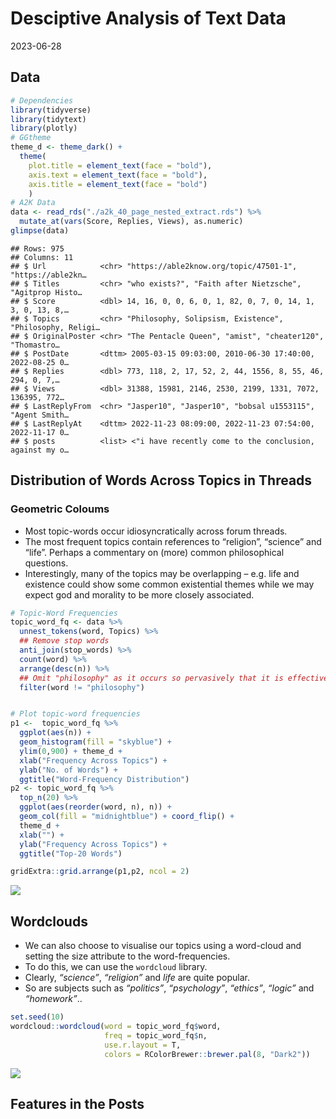 Desciptive Analysis of Text Data
================
2023-06-28

## Data

``` r
# Dependencies
library(tidyverse)
library(tidytext)
library(plotly)
# GGtheme
theme_d <- theme_dark() + 
  theme(
    plot.title = element_text(face = "bold"),
    axis.text = element_text(face = "bold"),
    axis.title = element_text(face = "bold")
    ) 
# A2K Data
data <- read_rds("./a2k_40_page_nested_extract.rds") %>%
  mutate_at(vars(Score, Replies, Views), as.numeric)
glimpse(data)
```

    ## Rows: 975
    ## Columns: 11
    ## $ Url            <chr> "https://able2know.org/topic/47501-1", "https://able2kn…
    ## $ Titles         <chr> "who exists?", "Faith after Nietzsche", "Agitprop Histo…
    ## $ Score          <dbl> 14, 16, 0, 0, 6, 0, 1, 82, 0, 7, 0, 14, 1, 3, 0, 13, 8,…
    ## $ Topics         <chr> "Philosophy, Solipsism, Existence", "Philosophy, Religi…
    ## $ OriginalPoster <chr> "The Pentacle Queen", "amist", "cheater120", "Thomastro…
    ## $ PostDate       <dttm> 2005-03-15 09:03:00, 2010-06-30 17:40:00, 2022-08-25 0…
    ## $ Replies        <dbl> 773, 118, 2, 17, 52, 2, 44, 1556, 8, 55, 46, 294, 0, 7,…
    ## $ Views          <dbl> 31388, 15981, 2146, 2530, 2199, 1331, 7072, 136395, 772…
    ## $ LastReplyFrom  <chr> "Jasper10", "Jasper10", "bobsal u1553115", "Agent Smith…
    ## $ LastReplyAt    <dttm> 2022-11-23 08:09:00, 2022-11-23 07:54:00, 2022-11-17 0…
    ## $ posts          <list> <"i have recently come to the conclusion, against my o…

## Distribution of Words Across Topics in Threads

### Geometric Coloums

- Most topic-words occur idiosyncratically across forum threads.
- The most frequent topics contain references to “religion”, “science”
  and “life”. Perhaps a commentary on (more) common philosophical
  questions.
- Interestingly, many of the topics may be overlapping – e.g. life and
  existence could show some common existential themes while we may
  expect god and morality to be more closely associated.

``` r
# Topic-Word Frequencies
topic_word_fq <- data %>%
  unnest_tokens(word, Topics) %>%
  ## Remove stop words
  anti_join(stop_words) %>%
  count(word) %>% 
  arrange(desc(n)) %>%
  ## Omit "philosophy" as it occurs so pervasively that it is effectively redundant
  filter(word != "philosophy")


# Plot topic-word frequencies
p1 <-  topic_word_fq %>%
  ggplot(aes(n)) +
  geom_histogram(fill = "skyblue") +
  ylim(0,900) + theme_d +
  xlab("Frequency Across Topics") +
  ylab("No. of Words") +
  ggtitle("Word-Frequency Distribution") 
p2 <- topic_word_fq %>%
  top_n(20) %>%
  ggplot(aes(reorder(word, n), n)) +
  geom_col(fill = "midnightblue") + coord_flip() +
  theme_d +
  xlab("") +
  ylab("Frequency Across Topics") +
  ggtitle("Top-20 Words")

gridExtra::grid.arrange(p1,p2, ncol = 2)
```

![](1.TextDescriptives_files/figure-gfm/unnamed-chunk-1-1.png)<!-- -->

## Wordclouds

- We can also choose to visualise our topics using a word-cloud and
  setting the size attribute to the word-frequencies.
- To do this, we can use the `wordcloud` library.
- Clearly, *“science”*, *“religion”* and *life* are quite popular.
- So are subjects such as *“politics”*, *“psychology”*, *“ethics”*,
  *“logic”* and *“homework”*..

``` r
set.seed(10)
wordcloud::wordcloud(word = topic_word_fq$word, 
                     freq = topic_word_fq$n,
                     use.r.layout = T,
                     colors = RColorBrewer::brewer.pal(8, "Dark2"))
```

![](1.TextDescriptives_files/figure-gfm/unnamed-chunk-2-1.png)<!-- -->

## Features in the Posts
